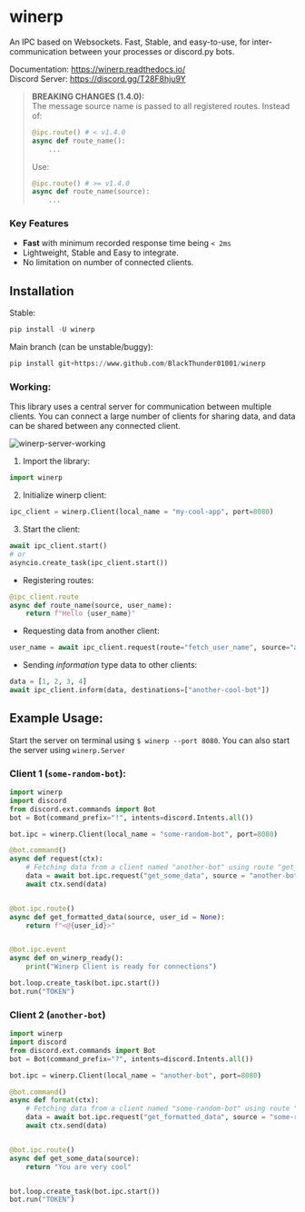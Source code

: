 # winerp
An IPC based on Websockets. Fast, Stable, and easy-to-use, for inter-communication between your processes or discord.py bots.

Documentation: https://winerp.readthedocs.io/  
Discord Server: https://discord.gg/T28F8hju9Y

> **BREAKING CHANGES (1.4.0):**  
The message source name is passed to all registered routes.
Instead of:
> ```py
> @ipc.route() # < v1.4.0
> async def route_name():
>     ...
> ```
> Use: 
> ```py
> @ipc.route() # >= v1.4.0
> async def route_name(source):
>     ...
> ```

### Key Features

 - **Fast** with minimum recorded response time being `< 2ms`
 - Lightweight, Stable and Easy to integrate.
 - No limitation on number of connected clients. 

## Installation
Stable:
```py
pip install -U winerp
```
Main branch (can be unstable/buggy):
```py
pip install git+https://www.github.com/BlackThunder01001/winerp
```

### Working:
This library uses a central server for communication between multiple clients. You can connect a large number of clients for sharing data, and data can be shared between any connected client.

![winerp-server-working](https://user-images.githubusercontent.com/40216575/232253783-7f5b625e-a08d-4e3d-8306-50684ea396b6.png)


1) Import the library:
```py
import winerp
```

2) Initialize winerp client:
```py
ipc_client = winerp.Client(local_name = "my-cool-app", port=8080)
```

3) Start the client:
```py
await ipc_client.start()
# or
asyncio.create_task(ipc_client.start())
```

- Registering routes:
```py
@ipc_client.route
async def route_name(source, user_name):
    return f"Hello {user_name}"
```

- Requesting data from another client:
```py
user_name = await ipc_client.request(route="fetch_user_name", source="another-cool-bot", user_id = 123)
```

- Sending *information* type data to other clients:
```py
data = [1, 2, 3, 4]
await ipc_client.inform(data, destinations=["another-cool-bot"])
```

## Example Usage:

Start the server on terminal using `$ winerp --port 8080`. You can also start the server using `winerp.Server`

### Client 1 (`some-random-bot`):
```py
import winerp
import discord
from discord.ext.commands import Bot
bot = Bot(command_prefix="!", intents=discord.Intents.all())

bot.ipc = winerp.Client(local_name = "some-random-bot", port=8080)

@bot.command()
async def request(ctx):
    # Fetching data from a client named "another-bot" using route "get_some_data"
    data = await bot.ipc.request("get_some_data", source = "another-bot")
    await ctx.send(data)


@bot.ipc.route()
async def get_formatted_data(source, user_id = None):
    return f"<@{user_id}>"


@bot.ipc.event
async def on_winerp_ready():
    print("Winerp Client is ready for connections")

bot.loop.create_task(bot.ipc.start())
bot.run("TOKEN")
```

### Client 2 (`another-bot`)
```py
import winerp
import discord
from discord.ext.commands import Bot
bot = Bot(command_prefix="?", intents=discord.Intents.all())

bot.ipc = winerp.Client(local_name = "another-bot", port=8080)

@bot.command()
async def format(ctx):
    # Fetching data from a client named "some-random-bot" using route "get_formatted_data"
    data = await bot.ipc.request("get_formatted_data", source = "some-random-bot", user_id = ctx.author.id)
    await ctx.send(data)


@bot.ipc.route()
async def get_some_data(source):
    return "You are very cool"


bot.loop.create_task(bot.ipc.start())
bot.run("TOKEN")
```

